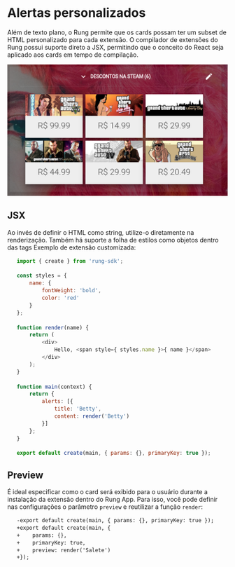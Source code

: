 # Alertas personalizados

Além de texto plano, o Rung permite que os cards possam ter um subset de HTML
personalizado para cada extensão. O compilador de extensões do Rung possui
suporte direto a JSX, permitindo que o conceito do React seja aplicado aos
cards em tempo de compilação.

![Custom alerts](../img/custom-alerts.png)

## JSX

Ao invés de definir o HTML como string, utilize-o diretamente na renderização.
Também há suporte a folha de estilos como objetos dentro das tags
Exemplo de extensão customizada:

``` js
   import { create } from 'rung-sdk';

   const styles = {
       name: {
           fontWeight: 'bold',
           color: 'red'
       }
   };

   function render(name) {
       return (
           <div>
               Hello, <span style={ styles.name }>{ name }</span>
           </div>
       );
   }

   function main(context) {
       return {
           alerts: [{
               title: 'Betty',
               content: render('Betty')
           }]
       };
   }

   export default create(main, { params: {}, primaryKey: true });
```

## Preview

É ideal especificar como o card será exibido para o usuário durante a instalação
da extensão dentro do Rung App. Para isso, você pode definir nas configurações
o parâmetro ``preview`` e reutilizar a função ``render``:

``` diff
   -export default create(main, { params: {}, primaryKey: true });
   +export default create(main, {
   +    params: {},
   +    primaryKey: true,
   +    preview: render('Salete')
   +});
```
